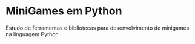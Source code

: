 # MiniGames em Python
 Estudo de ferramentas e bibliotecas para desenvolvimento de minigames na linguagem Python
